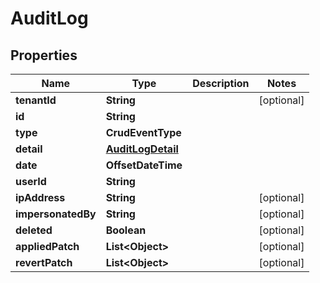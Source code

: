 

# AuditLog


## Properties

| Name | Type | Description | Notes |
|------------ | ------------- | ------------- | -------------|
|**tenantId** | **String** |  |  [optional] |
|**id** | **String** |  |  |
|**type** | **CrudEventType** |  |  |
|**detail** | [**AuditLogDetail**](AuditLogDetail.md) |  |  |
|**date** | **OffsetDateTime** |  |  |
|**userId** | **String** |  |  |
|**ipAddress** | **String** |  |  [optional] |
|**impersonatedBy** | **String** |  |  [optional] |
|**deleted** | **Boolean** |  |  [optional] |
|**appliedPatch** | **List&lt;Object&gt;** |  |  [optional] |
|**revertPatch** | **List&lt;Object&gt;** |  |  [optional] |



